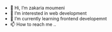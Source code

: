 - 👋 Hi, I’m zakaria moumeni
- 👀 I’m interested in web development
- 🌱 I’m currently learning frontend developemnt
- 📫 How to reach me ..

<!---
zakimoumeni/zakimoumeni is a ✨ special ✨ repository because its `README.md` (this file) appears on your GitHub profile.
You can click the Preview link to take a look at your changes.
--->
